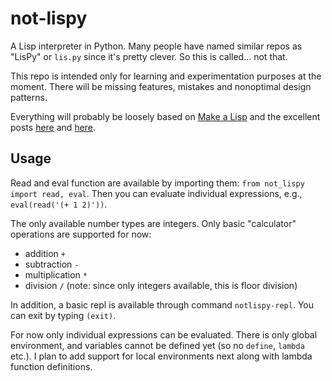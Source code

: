 # not-lispy

A Lisp interpreter in Python. Many people have named similar repos as "LisPy" or `lis.py` since it's pretty clever. So this is called... not that.

This repo is intended only for learning and experimentation purposes at the moment. There will be missing features, mistakes and nonoptimal design patterns.

Everything will probably be loosely based on [Make a Lisp](https://github.com/kanaka/mal) and the excellent posts [here](https://norvig.com/lispy.html) and [here](https://norvig.com/lispy2.html).

## Usage

Read and eval function are available by importing them: `from not_lispy import read, eval`. Then you can evaluate individual expressions, e.g.,  `eval(read('(+ 1 2)'))`. 

The only available number types are integers. Only basic "calculator" operations are supported for now:
- addition `+`
- subtraction `-`
- multiplication `*`
- division `/` (note: since only integers available, this is floor division)

In addition, a basic repl is available through command `notlispy-repl`. You can exit by typing `(exit)`.

For now only individual expressions can be evaluated. There is only global environment, and variables cannot be defined yet (so no `define`, `lambda` etc.). I plan to add support for local environments next along with lambda function definitions.
